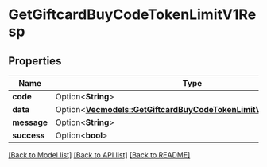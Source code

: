 # GetGiftcardBuyCodeTokenLimitV1Resp

## Properties

Name | Type | Description | Notes
------------ | ------------- | ------------- | -------------
**code** | Option<**String**> |  | [optional]
**data** | Option<[**Vec<models::GetGiftcardBuyCodeTokenLimitV1RespDataInner>**](GetGiftcardBuyCodeTokenLimitV1Resp_data_inner.md)> |  | [optional]
**message** | Option<**String**> |  | [optional]
**success** | Option<**bool**> |  | [optional]

[[Back to Model list]](../README.md#documentation-for-models) [[Back to API list]](../README.md#documentation-for-api-endpoints) [[Back to README]](../README.md)


